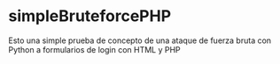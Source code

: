 # simpleBruteforcePHP
Esto una simple prueba de concepto de una ataque de fuerza bruta con Python a formularios de login con HTML y PHP
